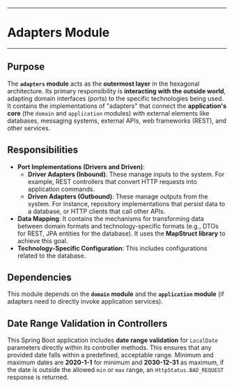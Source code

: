 ------

# Adapters Module

------

## Purpose

The **`adapters` module** acts as the **outermost layer** in the hexagonal architecture. Its primary responsibility is **interacting with the outside world**, adapting domain interfaces (ports) to the specific technologies being used. It contains the implementations of "adapters" that connect the **application's core** (the `domain` and `application` modules) with external elements like databases, messaging systems, external APIs, web frameworks (REST), and other services.

## Responsibilities

* **Port Implementations (Drivers and Driven)**:
    * **Driver Adapters (Inbound)**: These manage inputs to the system. For example, REST controllers that convert HTTP requests into application commands.
    * **Driven Adapters (Outbound)**: These manage outputs from the system. For instance, repository implementations that persist data to a database, or HTTP clients that call other APIs.
* **Data Mapping**: It contains the mechanisms for transforming data between domain formats and technology-specific formats (e.g., DTOs for REST, JPA entities for the database). It uses the **MapStruct library** to achieve this goal.
* **Technology-Specific Configuration**: This includes configurations related to the database.

## Dependencies

This module depends on the **`domain` module** and the **`application` module** (if adapters need to directly invoke application services).



## Date Range Validation in Controllers

This Spring Boot application includes **date range validation** for `LocalDate` parameters directly within its controller methods. This ensures that any provided date falls within a predefined, acceptable range. Minimum and maximum dates are **2020-1-1** for minimum and **2030-12-31** as maximum, if the date is outside the allowed `min` or `max` range, an `HttpStatus.BAD_REQUEST` response is returned.